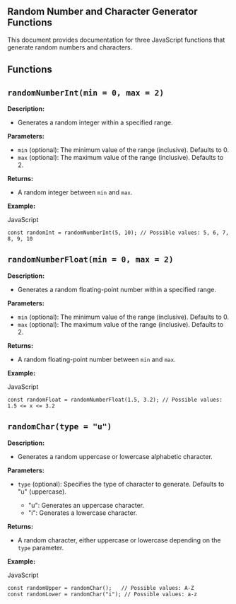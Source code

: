 ## Random Number and Character Generator Functions

This document provides documentation for three JavaScript functions that generate random numbers and characters.

## Functions

## `randomNumberInt(min = 0, max = 2)`

**Description:**

- Generates a random integer within a specified range.

**Parameters:**

- `min` (optional): The minimum value of the range (inclusive). Defaults to 0.
- `max` (optional): The maximum value of the range (inclusive). Defaults to 2.

**Returns:**

- A random integer between `min` and `max`.

**Example:**

JavaScript

```
const randomInt = randomNumberInt(5, 10); // Possible values: 5, 6, 7, 8, 9, 10

```

## `randomNumberFloat(min = 0, max = 2)`

**Description:**

- Generates a random floating-point number within a specified range.

**Parameters:**

- `min` (optional): The minimum value of the range (inclusive). Defaults to 0.
- `max` (optional): The maximum value of the range (inclusive). Defaults to 2.

**Returns:**

- A random floating-point number between `min` and `max`.

**Example:**

JavaScript

```
const randomFloat = randomNumberFloat(1.5, 3.2); // Possible values: 1.5 <= x <= 3.2

```

## `randomChar(type = "u")`

**Description:**

- Generates a random uppercase or lowercase alphabetic character.

**Parameters:**

- `type` (optional): Specifies the type of character to generate. Defaults to "u" (uppercase).

  - "u": Generates an uppercase character.
  - "i": Generates a lowercase character.

**Returns:**

- A random character, either uppercase or lowercase depending on the `type` parameter.

**Example:**

JavaScript

```
const randomUpper = randomChar();   // Possible values: A-Z
const randomLower = randomChar("i"); // Possible values: a-z
```
